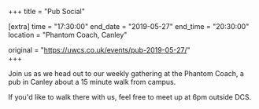 +++
title = "Pub Social"

[extra]
time = "17:30:00"
end_date = "2019-05-27"
end_time = "20:30:00"
location = "Phantom Coach, Canley"

original = "https://uwcs.co.uk/events/pub-2019-05-27/"    
+++

Join us as we head out to our weekly gathering at the Phantom Coach, a pub in Canley about a 15 minute walk from campus.

If you'd like to walk there with us, feel free to meet up at 6pm outside DCS.

